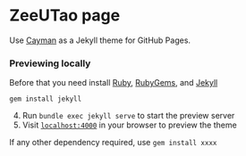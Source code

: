 # ZeeUTao page

Use [Cayman](https://github.com/pages-themes/cayman) as a Jekyll theme for GitHub Pages. 



### Previewing locally

Before that you need install [Ruby](http://www.ruby-lang.org/en/downloads/), [RubyGems](http://rubygems.org/pages/download), and [Jekyll](http://jekyll.bootcss.com/)

```
gem install jekyll  
```



4. Run `bundle exec jekyll serve` to start the preview server
5. Visit [`localhost:4000`](http://localhost:4000) in your browser to preview the theme



If any other dependency required, use `gem install xxxx  `

